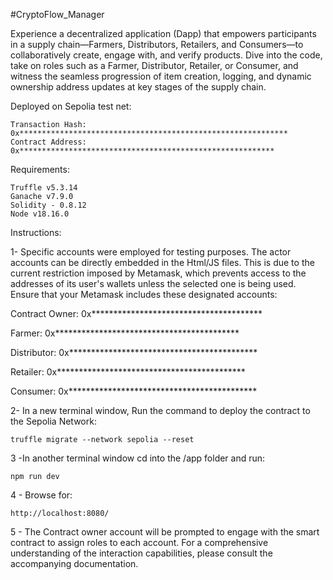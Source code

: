 #CryptoFlow_Manager

Experience a decentralized application (Dapp) that empowers participants in a supply chain—Farmers, Distributors, Retailers, and Consumers—to collaboratively create, engage with, and verify products. Dive into the code, take on roles such as a Farmer, Distributor, Retailer, or Consumer, and witness the seamless progression of item creation, logging, and dynamic ownership address updates at key stages of the supply chain.

Deployed on Sepolia test net:
    
    Transaction Hash: 0x************************************************************
    Contract Address: 0x*********************************************************





Requirements: 

    Truffle v5.3.14
    Ganache v7.9.0
    Solidity - 0.8.12 
    Node v18.16.0


Instructions:

1- Specific accounts were employed for testing purposes. The actor accounts can be directly embedded in the Html/JS files. This is due to the current restriction imposed by Metamask, which prevents access to the addresses of its user's wallets unless the selected one is being used. Ensure that your Metamask includes these designated accounts:

Contract Owner: 0x***************************************

Farmer:  0x******************************************

Distributor: 0x*******************************************

Retailer: 0x*******************************************

Consumer: 0x*******************************************


2- In a new terminal window, Run the command to deploy the contract to the Sepolia Network:

    truffle migrate --network sepolia --reset

3 -In another terminal window cd into the /app folder and run:

    npm run dev

4 - Browse for:

    http://localhost:8080/

5 - The Contract owner account will be prompted to engage with the smart contract to assign roles to each account. For a comprehensive understanding of the interaction capabilities, please consult the accompanying documentation.






